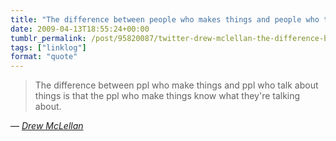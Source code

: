 ```yaml
---
title: "The difference between people who makes things and people who talk about things"
date: 2009-04-13T18:55:24+00:00
tumblr_permalink: /post/95820087/twitter-drew-mclellan-the-difference-between
tags: ["linklog"]
format: "quote"
---
```


> The difference between ppl who make things and ppl who talk about things is that the ppl who make things know what they're talking about.

— <cite>[Drew McLellan](https://twitter.com/drewm/status/1509710452)</cite>
